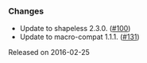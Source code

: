 ### Changes

* Update to shapeless 2.3.0. ([#100])
* Update to macro-compat 1.1.1. ([#131])

[#100]: https://github.com/fthomas/refined/pull/100
[#131]: https://github.com/fthomas/refined/pull/131

Released on 2016-02-25
